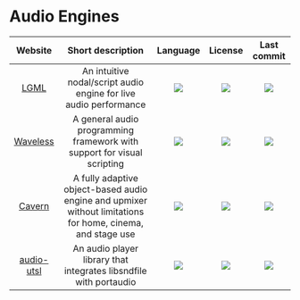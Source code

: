 # Audio Engines
|Website|Short description|Language|License|Last commit|
|:-:|:-:|:-:|:-:|:-:|
|[LGML](https://organicorchestra.github.io/LGML/)|An intuitive nodal/script audio engine for live audio performance|![](https://img.shields.io/github/languages/top/OrganicOrchestra/LGML?color=pink&style=flat-square)|![](https://flat.badgen.net/github/license/OrganicOrchestra/LGML?label=)|![](https://flat.badgen.net/github/last-commit/OrganicOrchestra/LGML?label=)|
|[Waveless](https://github.com/zhangdoa/Waveless)|A general audio programming framework with support for visual scripting|![](https://img.shields.io/github/languages/top/zhangdoa/Waveless?color=pink&style=flat-square)|![](https://flat.badgen.net/github/license/zhangdoa/Waveless?label=)|![](https://flat.badgen.net/github/last-commit/zhangdoa/Waveless?label=)|
|[Cavern](http://cavern.sbence.hu/cavern/)|A fully adaptive object-based audio engine and upmixer without limitations for home, cinema, and stage use|![](https://img.shields.io/github/languages/top/VoidXH/Cavern?color=pink&style=flat-square)|![](https://flat.badgen.net/github/license/VoidXH/Cavern?label=)|![](https://flat.badgen.net/github/last-commit/VoidXH/Cavern?label=)|
|[audio-utsl](https://github.com/cxw42/audio-utsl)|An audio player library that integrates libsndfile with portaudio|![](https://img.shields.io/github/languages/top/cxw42/audio-utsl?color=pink&style=flat-square)|![](https://flat.badgen.net/github/license/cxw42/audio-utsl?label=)|![](https://flat.badgen.net/github/last-commit/cxw42/audio-utsl?label=)|
